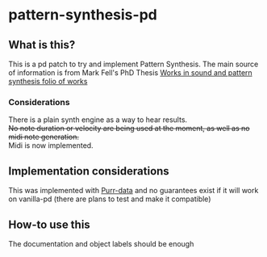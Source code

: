 # pattern-synthesis-pd

## What is this?

This is a pd patch to try and implement Pattern Synthesis. The main source of information is from Mark Fell's PhD Thesis
[Works in sound and pattern synthesis folio of works](https://openresearch.surrey.ac.uk/esploro/outputs/doctoral/Works-in-Sound-and-Pattern-Synthesis/99516858802346#file-0)

### Considerations
There is a plain synth engine as a way to hear results.  
~~No note duration or velocity are being used at the moment, as well as no midi note generation.~~  
Midi is now implemented.

## Implementation considerations

This was implemented with [Purr-data](https://agraef.github.io/purr-data/) and no guarantees exist if it will work on vanilla-pd (there are plans to test and make it compatible)

## How-to use this

The documentation and object labels should be enough
